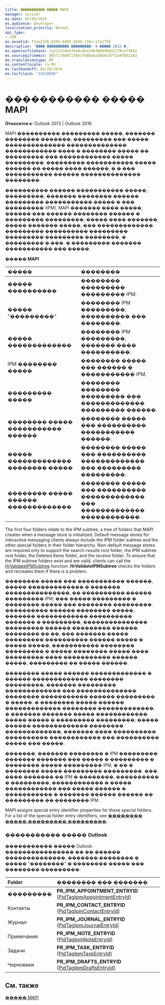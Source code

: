 ```yaml
---
title: ����������� ����� MAPI
manager: soliver
ms.date: 03/09/2015
ms.audience: Developer
localization_priority: Normal
api_type:
- COM
ms.assetid: f2aa2376-b293-4d05-9104-218cc1fe1758
description: '���� ���������� ���������: 9 ����� 2015 �.'
ms.openlocfilehash: fa221510a5f6a8c8be24b4869960d1770cef5882
ms.sourcegitcommit: 8657170d071f9bcf680aba50b9c07f2a4fb82283
ms.translationtype: MT
ms.contentlocale: ru-RU
ms.lasthandoff: 04/28/2019
ms.locfileid: "33410926"
---
```

# <a name="mapi-special-folders"></a>����������� ����� MAPI

  
  
**Относится к**: Outlook 2013 | Outlook 2016 
  
MAPI ���������� ��������� �����, ������� �������� �������, ��������� ��� ����� �������������� �������������� ������������ ���� � �������� ����� �� ��������� ��� ������������ ����� ���������. ��������� ����������� ����� ������ �� ����� ���� ������, � � ��� ����������� ������ �������������� ��������.
  
���������� ������ ����������� �����, ���������, ������� �������� ������ ��������� ����������� ����� � ��� ��������� (IPM). MAPI ������� ���� �����, ������ ��� ������ �������� ������ � ��������� ���������, ����� ���� �������, ����� ������� �����, ��� �������������. ��������� ���������� ��������� ��������� ��������� ��������, � ��������� � ���. � ��������� ������� ����������� ��� �����.
  
**����� MAPI**

|**�����**|**��������**|
|:-----|:-----|
|����� ����������  <br/> |�������� ��������� ��������� IPM.  <br/> |
|����� "���������"  <br/> |�������� IPM ���������, ���������� ��� ��������.  <br/> |
|����� �������������  <br/> |�������� IPM ���������, ������� ���� ����������.  <br/> |
|IPM �������� �����  <br/> |�������� ����� ��� ������ � ����������� IPM.  <br/> |
|��������� �����  <br/> |�������� �������� ��������� ��� ������������� ��������� ������.  <br/> |
|�������� ����� ����������� ������  <br/> |�������� ����� ��� ���������� ����������� ������.  <br/> |
|����� ������������� �������� �����  <br/> |�������� ����� ��� ���������� ������������� ��� ��������� ���������.  <br/> |
|�������� ����� ������ �������������  <br/> |�������� ����� ��� ���������� ������������� ��� ������������� ������������.  <br/> |
   
The first four folders relate to the IPM subtree, a tree of folders that MAPI creates when a message store is initialized. Default message stores for interactive messaging clients always include the IPM folder subtree and the other special folders in their folder hierarchy. Non-default message stores are required only to support the search-results root folder, the IPM subtree root folder, the Deleted Items folder, and the receive folder. To ensure that the IPM subtree folders exist and are valid, clients can call the [HrValidateIPMSubtree](hrvalidateipmsubtree.md) function. **HrValidateIPMSubtree** checks the folders and recreates them if there is a problem. 
  
�������� ����� ��� ����������� ������, ����� ������������� � ������� ���������������, �� ���������� ������ ��������� IPM; ��� ����� ��������� � �������� ����� ��� �������� ���������. ���������� ������ �������� �����, ������� ������������ ���������� ������� � ���������, ��������������� ��������� ������ ��������� ������. �������� �� ��, ��� ������� ����� ��������� ���������� ������ ����� � ����� �����, ����������� �������� ��������� � ����� �������� ����� ���� ��������� ���� ����������� ������ �����, ��������� �� ����� ������. 
  
�������� ����� ������ ������������� � ������ ������������� �������� ���������, ������� ��������� ������������� ��� �������������� �������� ����������� ������ ��������� � �����. � �������� ����� ������ ������������� �������� �������������, � ������� ������� ����� ������������ ����� ����� � ��������� ���������; ����� ������ ������������� �������� �������������, ������� ���� ���������� ���������� ������������ ��� ���������� ����� ��� �����.
  
�������, ������� �������� � IPM ��������� ������� ������� ��� ����� � ��������� � �������� ����� ��������� IPM, � �� � �������� ����� ��������� ���������. ��� ���� ������� �� IPM � ��������, ���������� � ���������, ������������ � ����� ������������ ��� ����� ������ � ����������� � ������� ������ ������ �� ��������� �� �������� IPM. 
  
MAPI assigns special entry identifier properties for these special folders. For a list of the special folder entry identifiers, see [�������� ����� ��������� ���������](opening-a-message-store-folder.md).
  
### <a name="outlook-special-folders"></a>����������� ����� Outlook

����������� ����� Outlook ���������������� �� �� ������ ��������������, ������� �������� � ����� "��������" � �������� ����� ��� �������� ���������.
  
|**Folder**|**�������� ��� �������**|
|:-----|:-----|
|���������  <br/> |**PR_IPM_APPOINTMENT_ENTRYID** ([PidTagIpmAppointmentEntryId)](pidtagipmappointmententryid-canonical-property.md)  <br/> |
|Контакты  <br/> |**PR_IPM_CONTACT_ENTRYID** ([PidTagIpmContactEntryId)](pidtagipmcontactentryid-canonical-property.md)  <br/> |
|Журнал  <br/> |**PR_IPM_JOURNAL_ENTRYID** ([PidTagIpmJournalEntryId)](pidtagipmjournalentryid-canonical-property.md)  <br/> |
|Примечания  <br/> |**PR_IPM_NOTE_ENTRYID** ([PidTagIpmNoteEntryId)](pidtagipmnoteentryid-canonical-property.md)  <br/> |
|Задачи  <br/> |**PR_IPM_TASK_ENTRYID** ([PidTagIpmTaskEntryId)](pidtagipmtaskentryid-canonical-property.md)  <br/> |
|Черновики  <br/> |**PR_IPM_DRAFTS_ENTRYID** ([PidTagIpmDraftsEntryId)](pidtagipmdraftsentryid-canonical-property.md)  <br/> |
   
## <a name="see-also"></a>См. также



[����� MAPI](mapi-folders.md)

